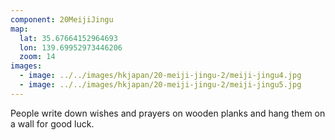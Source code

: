 ```yaml
---
component: 20MeijiJingu
map:
  lat: 35.67664152964693
  lon: 139.69952973446206
  zoom: 14
images:
  - image: ../../images/hkjapan/20-meiji-jingu-2/meiji-jingu4.jpg
  - image: ../../images/hkjapan/20-meiji-jingu-2/meiji-jingu5.jpg
---
```


People write down wishes and prayers on wooden planks and hang them on a wall for good luck.
